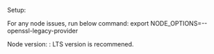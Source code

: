 Setup:

For any node issues, run below command:
export NODE_OPTIONS=--openssl-legacy-provider 

Node version: : LTS version is recommened.


